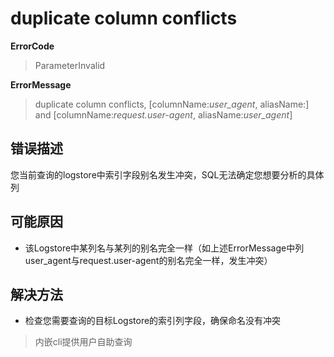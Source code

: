# duplicate column conflicts
**ErrorCode**
> ParameterInvalid

**ErrorMessage**
> duplicate column conflicts, [columnName:*user_agent*, aliasName:] and [columnName:*request.user-agent*, aliasName:*user_agent*]

## 错误描述
您当前查询的logstore中索引字段别名发生冲突，SQL无法确定您想要分析的具体列

## 可能原因
- 该Logstore中某列名与某列的别名完全一样（如上述ErrorMessage中列user_agent与request.user-agent的别名完全一样，发生冲突）

## 解决方法
- 检查您需要查询的目标Logstore的索引列字段，确保命名没有冲突

> 内嵌cli提供用户自助查询